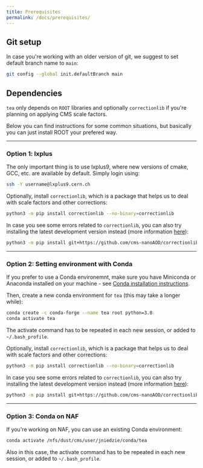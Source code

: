 ```yaml
---
title: Prerequisites
permalink: /docs/prerequisites/
---
```


## Git setup

In case you're working with an older version of git, we suggest to set default branch name to `main`:

```bash
git config --global init.defaultBranch main
```

## Dependencies

`tea` only depends on `ROOT` libraries and optionally `correctionlib` if you're planning on applying CMS scale factors. 

Below you can find instructions for some common situations, but basically you can just install ROOT your prefered way.

---

### Option 1: lxplus

The only important thing is to use lxplus9, where new versions of cmake, GCC, etc. are available by default. Simply login using:

```bash
ssh -Y username@lxplus9.cern.ch
```

Optionally, install `correctionlib`, which is a package that helps us to deal with scale factors and other corrections:

```bash
python3 -m pip install correctionlib --no-binary=correctionlib
```

In case you see some errors related to `correctionlib`, you can also try installing the latest development version instead (more information [here](https://cms-nanoaod.github.io/correctionlib/install.html)):

```bash
python3 -m pip install git+https://github.com/cms-nanoAOD/correctionlib.git
```

---

### Option 2: Setting environment with Conda

If you prefer to use a Conda environemnt, make sure you have Miniconda or Anaconda installed on your machine - see [Conda installation instructions](https://conda.io/projects/conda/en/latest/user-guide/install/index.html).

Then, create a new conda environment for `tea` (this may take a longer while):

```bash
conda create -c conda-forge --name tea root python=3.8
conda activate tea
```

The activate command has to be repeated in each new session, or added to `~/.bash_profile`.

Optionally, install `correctionlib`, which is a package that helps us to deal with scale factors and other corrections:

```bash
python3 -m pip install correctionlib --no-binary=correctionlib
```

In case you see some errors related to `correctionlib`, you can also try installing the latest development version instead (more information [here](https://cms-nanoaod.github.io/correctionlib/install.html)):

```bash
python3 -m pip install git+https://github.com/cms-nanoAOD/correctionlib.git
```

---

### Option 3: Conda on NAF

If you're working on NAF, you can use an existing Conda environment:

```bash
conda activate /nfs/dust/cms/user/jniedzie/conda/tea
```

Also in this case, the activate command has to be repeated in each new session, or added to `~/.bash_profile`.